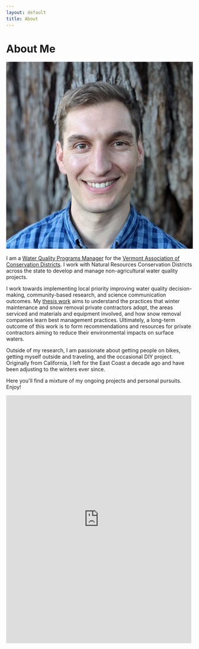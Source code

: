 ```yaml
---
layout: default
title: About
---
```

<div class="content-block">
  <h1 class="featured-text split-intro" id="profile-intro">About Me
  </h1>
  </div>
<div class="content-block">
  <img src="/assets/profile.jpg" class="split-img">
  </div>

I am a [Water Quality Programs Manager](/vacd) for the [Vermont Association of Conservation Districts](https://vacd.org). I work with Natural Resources Conservation Districts across the state to develop and manage non-agricultural water quality projects. 

I work towards implementing local priority improving water quality decision-making, community-based research, and science communication outcomes. My [thesis work](/thesis) aims to understand the practices that winter maintenance and snow removal private contractors adopt, the areas serviced and materials and equipment involved, and how snow removal companies learn best management practices. Ultimately, a long-term outcome of this work is to form recommendations and resources for private contractors aiming to reduce their environmental impacts on surface waters.

Outside of my research, I am passionate about getting people on bikes, getting myself outside and traveling, and the occasional DIY project. Originally from California, I left for the East Coast a decade ago and have been adjusting to the winters ever since.

Here you'll find a mixture of my ongoing projects and personal pursuits. Enjoy!

<iframe id="contact-form" src="https://docs.google.com/forms/d/e/1FAIpQLSdF2-jt4IzQfpnvxtYXM8EoDYN46iPiZ6D-wnoplDk7bBUtjg/viewform?embedded=true" width="500" height="670" frameborder="0" marginheight="0" marginwidth="0">Loading...</iframe>
